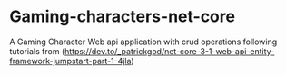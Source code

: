 # Gaming-characters-net-core
A Gaming Character Web api application with crud operations following tutorials from (https://dev.to/_patrickgod/net-core-3-1-web-api-entity-framework-jumpstart-part-1-4jla)
